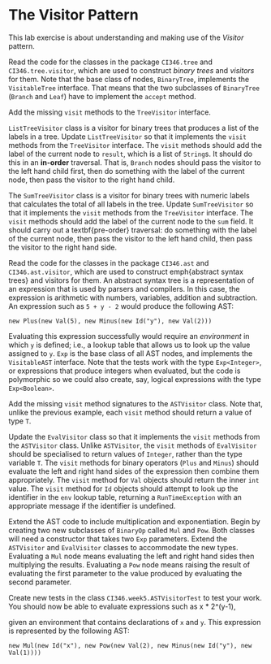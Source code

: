 # The Visitor Pattern

This lab exercise is about understanding and making use of the
*Visitor* pattern.

Read the code for the classes in the package
`CI346.tree` and `CI346.tree.visitor`, which are used to
construct *binary trees* and *visitors* for them. Note that
the base class of nodes, `BinaryTree`, implements the
`VisitableTree` interface. That means that the two subclasses
of `BinaryTree` (`Branch` and `Leaf`) have to
implement the `accept` method.
  
Add the missing `visit` methods to the `TreeVisitor` interface.
  
`ListTreeVisitor` class is a visitor for binary trees that produces a
list of the labels in a tree. Update `ListTreeVisitor` so that it
implements the `visit` methods from the `TreeVisitor` interface. The
`visit` methods should add the label of the current node to `result`,
which is a list of `String`s. It should do this in an **in-order**
traversal. That is, `Branch` nodes should pass the visitor to the left
hand child first, then do something with the label of the current
node, then pass the visitor to the right hand child.
  
The `SumTreeVisitor` class is a visitor for binary trees with numeric
labels that calculates the total of all labels in the tree. Update
`SumTreeVisitor` so that it implements the `visit` methods from the
`TreeVisitor` interface. The `visit` methods should add the label of
the current node to the `sum` field. It should carry out a
textbf{pre-order} traversal: do something with the label of the
current node, then pass the visitor to the left hand child, then pass
the visitor to the right hand side.
  
Read the code for the classes in the package `CI346.ast` and
`CI346.ast.visitor`, which are used to construct emph{abstract syntax
trees} and visitors for them. An abstract syntax tree is a
representation of an expression that is used by parsers and
compilers. In this case, the expression is arithmetic with numbers,
variables, addition and subtraction. An expression such as `5 + y - 2`
would produce the following AST:
  

    new Plus(new Val(5), new Minus(new Id("y"), new Val(2)))


Evaluating this expression successfully would require an
*environment* in which `y` is defined; i.e., a lookup table that
allows us to look up the value assigned to `y`. `Exp` is the base
class of all AST nodes, and implements the `VisitableAST`
interface. Note that the tests work with the type `Exp<Integer>`, or
expressions that produce integers when evaluated, but the code is
polymorphic so we could also create, say, logical expressions with the
type `Exp<Boolean>`.

Add the missing `visit` method signatures to the `ASTVisitor`
class. Note that, unlike the previous example, each `visit` method
should return a value of type `T`.

Update the `EvalVisitor` class so that it implements the `visit`
methods from the `ASTVisitor` class. Unlike `ASTVisitor`, the `visit`
methods of `EvalVisitor` should be specialised to return values of
`Integer`, rather than the type variable `T`. The `visit` methods for
binary operators (`Plus` and `Minus`) should evaluate the left and
right hand sides of the expression then combine them
appropriately. The `visit` method for `Val` objects should return the
inner `int` value. The `visit` method for `Id` objects should attempt
to look up the identifier in the `env` lookup table, returning a
`RunTimeException` with an appropriate message if the identifier is
undefined.

Extend the AST code to include multiplication and
exponentiation. Begin by creating two new subclasses of `BinaryOp`
called `Mul` and `Pow`. Both classes will need a constructor that
takes two `Exp` parameters. Extend the `ASTVisitor` and `EvalVisitor`
classes to accommodate the new types. Evaluating a `Mul` node means
evaluating the left and right hand sides then multiplying the
results. Evaluating a `Pow` node means raising the result of
evaluating the first parameter to the value produced by evaluating the
second parameter.

Create new tests in the class `CI346.week5.ASTVisitorTest` to test
your work. You should now be able to evaluate expressions such as 
    x * 2^(y-1), 
	
given an environment that contains declarations of `x`
and `y`. This expression is represented by the following AST:


    new Mul(new Id("x"), new Pow(new Val(2), new Minus(new Id("y"), new Val(1))))

